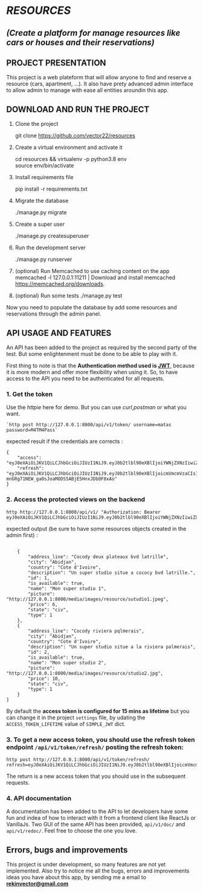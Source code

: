 # ***RESOURCES***

## ***(Create a platform for manage resources like cars or houses and their reservations)***  

## PROJECT PRESENTATION

This project is a web plateform that will allow anyone to find and reserve a resource (cars, apartment, ...).
It also have prety advanced admin interface to allow admin to manage with ease all entities aroundin this app.

## DOWNLOAD AND RUN THE PROJECT

1.  Clone the project
    
    git clone https://github.com/vector22/resources

2.  Create a virtual environment and activate it

    cd resources && virtualenv -p python3.8 env  
    source env/bin/activate

3. Install requirements file

    pip install -r requirements.txt

4. Migrate the database
    
    ./manage.py migrate

5.  Create a super user

    ./manage.py createsuperuser

6.  Run the development server

    ./manage.py runserver

7. (optional) Run Memcached to use caching content on the app
    memcached -l 127.0.0.1:11211 | Download and install memcached https://memcached.org/downloads.

8. (optional) Run some tests
    ./manage.py test


Now you need to populate the database by add some resources and reservations through the admin panel.
    
## API USAGE AND FEATURES

An API  has been added to the project as required by the second party of the test.
But some enlightenment must be done to be able to play with it.

First thing to note is that the **Authentication method used is [JWT](https://jwt.io/)**,
because it is more modern and offer more flexibility when using it.
So, to have access to the API you need to be authenticated for all requests.

###  1. Get the token
Use the *httpie* here for demo. But you can use *curl*,*postman* or what you want.

    `http post http://127.0.0.1:8000/api/v1/token/ username=matas password=M4TM4Pass`

expected result if the credentials are corrects : 
```
{
    "access": "eyJ0eXAiOiJKV1QiLCJhbGciOiJIUzI1NiJ9.eyJ0b2tlbl90eXBlIjoiYWNjZXNzIiwiZXhwIjoxNTQ1MjI0MjU5LCJqdGkiOiIyYmQ1NjI3MmIzYjI0YjNmOGI1MjJlNThjMzdjMTdlMSIsInVzZXJfaWQiOjF9.D92tTuVi_YcNkJtiLGHtcn6tBcxLCBxz9FKD3qzhUg8",
    "refresh": "eyJ0eXAiOiJKV1QiLCJhbGciOiJIUzI1NiJ9.eyJ0b2tlbl90eXBlIjoicmVmcmVzaCIsImV4cCI6MTU0NTMxMDM1OSwianRpIjoiMjk2ZDc1ZDA3Nzc2NDE0ZjkxYjhiOTY4MzI4NGRmOTUiLCJ1c2VyX2lkIjoxfQ.rA-mnGRg71NEW_ga0sJoaMODS5ABjE5HnxJDb0F8xAo"
}
```

### 2. Access the protected views on the backend

```
http http://127.0.0.1:8000/api/v1/ "Authorization: Bearer eyJ0eXAiOiJKV1QiLCJhbGciOiJIUzI1NiJ9.eyJ0b2tlbl90eXBlIjoiYWNjZXNzIiwiZXhwIjoxNTQ1MjI0MjAwLCJqdGkiOiJlMGQxZDY2MjE5ODc0ZTY3OWY0NjM0ZWU2NTQ2YTIwMCIsInVzZXJfaWQiOjF9.9eHat3CvRQYnb5EdcgYFzUyMobXzxlAVh_IAgqyvzCE"
```

expected output (be sure to have some resources objects created in the admin first) :
```

    {
        "address_line": "Cocody deux plateaux bvd latrille",
        "city": "Abidjan",
        "country": "Cote d'Ivoire",
        "description": "Un super studio situe a cococy bvd latrille.",
        "id": 1,
        "is_available": true,
        "name": "Mon super studio 1",
        "picture": "http://127.0.0.1:8000/media/images/resource/sutudio1.jpeg",
        "price": 6,
        "state": "civ",
        "type": 1
    },
    {
        "address_line": "Cocody riviera pqlmerais",
        "city": "Abidjan",
        "country": "Cote d'Ivoire",
        "description": "Un super studio situe a la riviera palmerais",
        "id": 2,
        "is_available": true,
        "name": "Mon super studio 2",
        "picture": "http://127.0.0.1:8000/media/images/resource/studio2.jpg",
        "price": 10,
        "state": "civ",
        "type": 1
    }
]
```
By default the **access token is configured for 15 mins as lifetime** but you can change it in the project `settings`
file, by udating the `ACCESS_TOKEN_LIFETIME` value of `SIMPLE_JWT` dict.

### 3. To get a new access token, you should use the refresh token endpoint `/api/v1/token/refresh/` posting the refresh token:

```
http post http://127.0.0.1:8000/api/v1/token/refresh/ refresh=eyJ0eXAiOiJKV1QiLCJhbGciOiJIUzI1NiJ9.eyJ0b2tlbl90eXBlIjoicmVmcmVzaCIsImV4cCI6MTU0NTMwODIyMiwianRpIjoiNzAyOGFlNjc0ZTdjNDZlMDlmMzUwYjg3MjU1NGUxODQiLCJ1c2VyX2lkIjoxfQ.Md8AO3dDrQBvWYWeZsd_A1J39z6b6HEwWIUZ7ilOiPE
```
The return is a new access token that you should use in the subsequent requests.


### 4. API documentation

A documentation has been added to the API to let developers have some fun and indea of how to interact with it
from a frontend client like ReactJs or VanillaJs.
Two GUI of the same API has been provided, `api/v1/doc/` and `api/v1/redoc/`. Feel free to choose the one you love.


## Errors, bugs and improvements
This project is under development, so many features are not yet implemented.
Also try to notice me all the bugs, errors and improvements ideas you have about this app,
by sending me a email to **rekinvector@gmail.com**